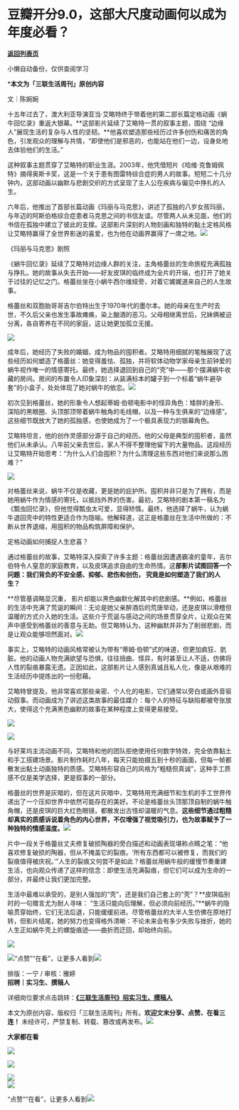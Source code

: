 # 豆瓣开分9.0，这部大尺度动画何以成为年度必看？

[**返回列表页**](/gzh/三联生活周刊)

小懒自动备份，仅供查阅学习

***本文为「三联生活周刊」原创内容**

文｜陈婉婉

十五年过去了，澳大利亚导演亚当·艾略特终于带着他的第二部长篇定格动画《蜗牛回忆录》重返大银幕。**这部影片延续了艾略特一贯的叙事主题，围绕
“边缘人”展现生活的复杂与人性的坚韧。**他喜欢塑造那些经历过许多创伤和痛苦的角色，引发观众的理解与共情，“即使他们是邪恶的，也能站在他们一边，设身处地去体验他们的生活。”

这种叙事主题贯穿了艾略特的职业生涯。2003年，他凭借短片《哈维·克鲁姆佩特》摘得奥斯卡奖，这是一个关于患有图雷特综合症的男人的故事。短短二十几分钟内，这部动画以幽默与悲剧交织的方式呈现了主人公在疾病与偏见中挣扎的人生。

六年后，他推出了首部长篇动画《玛丽与马克思》，讲述了孤独的八岁女孩玛丽，与年迈的阿斯伯格综合症患者马克思之间的书信友谊。尽管两人从未见面，他们的书信在孤独中建立了彼此的支撑。这部影片深刻的人物刻画和独特的黏土定格风格让艾略特赢得了全世界影迷的喜爱，也为他在动画界赢得了一席之地。![](https://mmbiz.qpic.cn/mmbiz_jpg/WPoucdN9TtZVTuqquZDuA0EgC9qneqicHictgAMKRY9bWejglsofRYsyQHnvWibRe4ziciaicBGIIlE1O2beXCXayLpA/640?wx_fmt=jpeg&from;=appmsg)

《玛丽与马克思》剧照

《蜗牛回忆录》延续了艾略特对边缘人群的关注，主角格蕾丝的生命旅程充满孤独与挣扎。她的故事从失去开始——好友皮琪的临终成为全片的开端，也打开了她关于过往的记忆之门。格蕾丝坐在小蜗牛西尔维娅旁，对着它娓娓道来自己的人生故事。

格蕾丝和双胞胎哥哥吉尔伯特出生于1970年代的墨尔本。她的母亲在生产时去世，不久后父亲也发生事故瘫痪，染上酗酒的恶习。父母相继离世后，兄妹俩被迫分离，各自寄养在不同的家庭，这让她更加孤立无援。

![](https://mmbiz.qpic.cn/mmbiz_gif/c2Sib3Mp7pOOSFlua3GahTeFQUHetvZ196yFoRbXDJN07ZxsUVpqhNYm8KIH9JicVXuJSSHTndAMQECpM7L2NiaMQ/640?wx_fmt=gif&from;=appmsg)

成年后，她经历了失败的婚姻，成为物品的囤积者。艾略特用细腻的笔触展现了这些经历如何塑造了格蕾丝：她变得羞怯、孤独，并将软体动物学家母亲生前钟爱的蜗牛视作唯一的情感寄托。最终，她选择退回到自己的“壳”中——那个摆满蜗牛收藏的房间。房间的布置令人印象深刻：从装满标本的罐子到一个标着“蜗牛避孕套”的小盒子，处处体现了她对蜗牛的依恋。![](https://mmbiz.qpic.cn/mmbiz_jpg/WPoucdN9TtZVTuqquZDuA0EgC9qneqicH8IBkBribwzGIW03dSrVzQYWL8ULv5Fe0yUgZBsEorIwEB7vicvEdsIoA/640?wx_fmt=jpeg&from;=appmsg)

初次见到格蕾丝，她的形象令人想起蒂姆·伯顿电影中的怪异角色：矮胖的身形、深陷的黑眼圈、头顶那顶带着蜗牛触角的毛线帽，以及一种与生俱来的“边缘感”。这些细节既放大了她的孤独感，也使她成为了一个极具表现力的银幕角色。

艾略特坦言，他的创作灵感部分源于自己的经历。他的父母是典型的囤积者，虽然他们从未承认。八年前父亲去世后，家人不得不整理他留下的大量物品。这段经历让艾略特开始思考：“为什么人们会囤积？为什么清理这些东西对他们来说那么困难？”

![](https://mmbiz.qpic.cn/mmbiz_jpg/WPoucdN9TtZVTuqquZDuA0EgC9qneqicHtI46XEKRslkdutTJOQUwHVcDK2ox2dPich8zDWqLiao0WKnAQ3bXa8Tw/640?wx_fmt=jpeg&from;=appmsg)

对格蕾丝来说，蜗牛不仅是收藏，更是她的庇护所。囤积并非只是为了拥有，而是她用蜗牛作为情感的寄托，以抵挡外界的伤害。最初，艾略特的剧本第一稿名为《瓢虫回忆录》，但他觉得瓢虫太可爱，显得矫情。最终，他选择了蜗牛，认为蜗牛退回壳中的特性更适合作为隐喻。他解释道，这正是格蕾丝在生活中所做的：不断从世界退缩，用囤积的物品构筑屏障和保护。

定格动画如何捕捉人生悲喜？

通过格蕾丝的故事，艾略特深入探索了许多主题：格蕾丝因遭遇霸凌的童年，吉尔伯特令人窒息的家庭教育，以及皮琪追求自由的生命热情。这**部影片试图回答一个问题：我们背负的不安全感、抑郁、悲伤和创伤，
究竟是如何塑造了我们的人生？**

**尽管基调略显沉重，
影片却能以黑色幽默化解其中的悲剧感。**例如，格蕾丝的生活中充满了荒诞的瞬间：无论是她父亲醉酒后的荒唐举动，还是皮琪以滑稽但温暖的方式介入她的生活。这些介于荒诞与感动之间的场景贯穿全片，让观众在笑声中感受到格蕾丝的善意与无助。但艾略特认为，这种幽默并非为了削弱悲剧，而是让观众能够坦然面对。![](https://mmbiz.qpic.cn/mmbiz_jpg/WPoucdN9TtZVTuqquZDuA0EgC9qneqicHuUqXUz2KX80h8OAYQz8O56lUNjfovK6qTz8kNvJhuqq3kLn7KoeDqg/640?wx_fmt=jpeg&from;=appmsg)

事实上，艾略特的动画风格常被认为带有“蒂姆·伯顿”式的味道，但更加疯狂、肮脏。他的动画人物充满欲望与恐惧，往往扭曲、怪异，有时甚至让人不适，仿佛将人性的裂痕暴露无遗。正因如此，这部影片让人感到真诚且私人化，像是从艰难的生活经历中提炼出的一份慰藉。

艾略特曾提及，他非常喜欢那些亲密、个人化的电影，它们通常以旁白或画外音驱动叙事。而动画成为了讲述这类故事的最佳媒介：每个人的特征与缺陷都被夸张放大，使得这个充满黑色幽默的故事在某种程度上变得更易接受。

![](https://mmbiz.qpic.cn/mmbiz_gif/c2Sib3Mp7pOOSFlua3GahTeFQUHetvZ19geexicdOtsb15bJCKz0IZX87O5A6KWZWyawNHBXrCVsWR39XFc2Fwdg/640?wx_fmt=gif&from;=appmsg)

![](https://mmbiz.qpic.cn/mmbiz_jpg/WPoucdN9TtZVTuqquZDuA0EgC9qneqicHsT05B1x7vyHbvic3ppIBfSMdQ0rHH0x1zWnB1cs5MfKV5sdu46iabHpw/640?wx_fmt=jpeg&from;=appmsg)

与好莱坞主流动画不同，艾略特和他的团队拒绝使用任何数字特效，完全依靠黏土和手工搭建场景。影片制作耗时八年，每天只能拍摄五到十秒的画面，但每一帧都散发出黏土动画独特的质感。艾略特形容自己的风格为“粗糙但真诚”，这种手工质感不仅是美学选择，更是叙事的一部分。

格蕾丝的世界是灰暗的，但在这片灰暗中，艾略特用充满细节和生机的手工世界传递出了一个压抑世界中依然可能存在的美好。不论是格蕾丝头顶那顶自制的蜗牛触角帽，还是皮琪的巨大红色眼镜，都散发出古怪却温暖的气息。**这些细节通过粗糙却真实的质感诉说着角色的内心世界，不仅增强了视觉吸引力，也为故事赋予了一种独特的情感温度。**![](https://mmbiz.qpic.cn/mmbiz_gif/c2Sib3Mp7pOOSFlua3GahTeFQUHetvZ19YLXwgtZvywUTgeAssg0GofBN2vru2cOIsgGv0yX76bAV4ARLFq8Sjg/640?wx_fmt=gif&from;=appmsg)

片中一段关于格蕾丝丈夫修复破损陶器的旁白描述和动画表现堪称点睛之笔：“他喜欢修复破损的陶器，但从不掩盖它的裂痕。‘所有东西都可以被修复，而我们的裂痕值得被庆祝。’”人生的裂痕又何尝不是如此？格蕾丝用蜗牛般的缓慢节奏重建生活，也向观众传递了这样的信念：即使生活充满裂痕，但它们可以成为生命的一部分，并最终让我们更加完整。

生活中最难以承受的，是别人强加的“壳”，还是我们自己套上的“壳”？**皮琪临别时的一句赠言尤为耐人寻味：
“生活只能向后理解，但必须向前经历。”**蜗牛的隐喻贯穿始终，它们无法后退，只能缓缓前进。尽管格蕾丝的大半人生仿佛在原地打转，但影片结尾，她的努力也变得格外清晰：不论未来会有多少失败与挫折，她的人生正如蜗牛壳上的螺旋痕迹——曲折而迂回，却始终向前。

![](https://mmbiz.qpic.cn/mmbiz_jpg/WPoucdN9TtZVTuqquZDuA0EgC9qneqicHtKyA4CF2TumSpbcN4q4ONsFnquhv4f6RUNTtGxYXibjia0sq3gzDbWiaA/640?wx_fmt=jpeg&from;=appmsg)

![](https://mmbiz.qpic.cn/mmbiz_jpg/WPoucdN9TtZVTuqquZDuA0EgC9qneqicHtKyA4CF2TumSpbcN4q4ONsFnquhv4f6RUNTtGxYXibjia0sq3gzDbWiaA/640?wx_fmt=jpeg&from;=appmsg)“点赞”“在看”，让更多人看到![](https://mmbiz.qpic.cn/mmbiz_gif/c2Sib3Mp7pON9hkSZwdTibRHNZSMPyiapUCHJwlyoZVBC3SfmPmF0VKjkm3NiaToQloHFJ6icyicqZnqgXp6pSQJt5gg/640?wx_fmt=gif&from;=appmsg&wxfrom;=5&wx;_lazy=1&tp;=wxpic)  
  
  
  
  
  
排版：一宁 / 审核：雅婷  
**招聘｜实习生、撰稿人**  

详细岗位要求点击跳转：**[《三联生活周刊》招实习生、撰稿人](http://mp.weixin.qq.com/s?__biz=MTc5MTU3NTYyMQ==&mid=2651136871&idx=3&sn=f1c0777fe9d31881e5dfca68ebc2937f&chksm=5907324d6e70bb5b3546dfe1c7b31b5fe05664bebbf36356ba9a1a352e0678444cad62875ad4&scene=21#wechat_redirect)**

本文为原创内容，版权归「三联生活周刊」所有。**欢迎文末分享、点赞、在看三连！**
未经许可，严禁复制、转载、篡改或再发布。![](https://mmbiz.qpic.cn/sz_mmbiz_png/Gg7Qtoh7Aic9ZTmAdCc80b4nD7xicgPt863QWU7oNswDx19XrjfTtSl8QwatY2EEZGuNd1WRRiapDZjcDhTnNYmBg/640?wx_fmt=other&wxfrom;=5&wx;_lazy=1&wx;_co=1&retryload;=1&tp;=webp)

**大家都在看**

  
[![](https://mmbiz.qpic.cn/mmbiz_jpg/c2Sib3Mp7pOP41Z2IqW2sicblH5sfQmL8SPs1RhV2yGic8fdG6H3ymDIGS9BqjBZEVX0FqWCwia3rwP6FicPKjnaPZw/640?wx_fmt=jpeg&from;=appmsg)](https://mp.weixin.qq.com/s?__biz=MTc5MTU3NTYyMQ==&mid=2651491912&idx=2&sn=0ed86e193a56fa62e6550ee446bce0f2&scene=21#wechat_redirect)

[![](https://mmbiz.qpic.cn/mmbiz_jpg/c2Sib3Mp7pOP41Z2IqW2sicblH5sfQmL8SPjTwNF5DgCZfI8Gibor5oMENibujFJ3yKXWawtXCdRR6bt9D2quCujKA/640?wx_fmt=jpeg&from;=appmsg)](https://mp.weixin.qq.com/s?__biz=MTc5MTU3NTYyMQ==&mid=2651491601&idx=1&sn=40e9f93da77dfec55c1b20a50e8cc701&scene=21#wechat_redirect)

  
![](https://mmbiz.qpic.cn/sz_mmbiz_png/Gg7Qtoh7Aic9ZTmAdCc80b4nD7xicgPt86k1kgpU51hWCHjV92ryhVW35PLCvLhxLw9XDhXjgeDyZhHSx5EbRcfg/640?wx_fmt=other&wxfrom;=5&wx;_lazy=1&wx;_co=1&retryload;=2&tp;=webp)  
[![](https://mmbiz.qpic.cn/mmbiz_jpg/c2Sib3Mp7pONuwrdetOsWUZLdDE1J39mLibBBe0vPzCKS1topq8p9JgG9O86KDCNS3SZl7Paa1d80gvHIBg9C0cw/640?wx_fmt=jpeg&from;=appmsg&wxfrom;=5&wx;_lazy=1&wx;_co=1&tp;=wxpic)]()  
  
“点赞”“在看”，让更多人看到![](https://mmbiz.qpic.cn/mmbiz_gif/c2Sib3Mp7pON9hkSZwdTibRHNZSMPyiapUCHJwlyoZVBC3SfmPmF0VKjkm3NiaToQloHFJ6icyicqZnqgXp6pSQJt5gg/640?wx_fmt=gif&from;=appmsg&wxfrom;=5&wx;_lazy=1&tp;=wxpic)  

